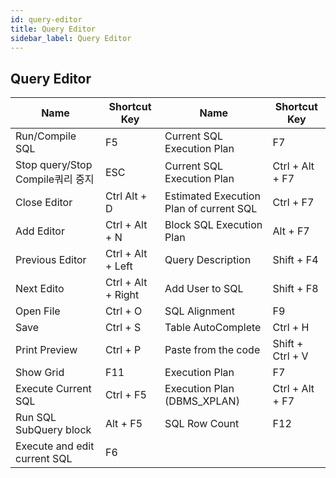```yaml
---
id: query-editor
title: Query Editor
sidebar_label: Query Editor
---
```


## Query Editor
|  Name  |  Shortcut Key  |  Name  |  Shortcut Key  |
|  ---  |  ---  |  ---  |  ---  |
| Run/Compile SQL | F5 | Current SQL Execution Plan | F7 |
| Stop query/Stop Compile쿼리 중지 | ESC | Current SQL Execution Plan | Ctrl + Alt + F7 |
| Close Editor | Ctrl Alt + D | Estimated Execution Plan of current SQL | Ctrl + F7 |
| Add Editor | Ctrl + Alt + N | Block SQL Execution Plan | Alt + F7 |
| Previous Editor | Ctrl + Alt + Left | Query Description | Shift + F4 |
| Next Edito | Ctrl + Alt + Right | Add User to SQL | Shift + F8 |
| Open File | Ctrl + O | SQL Alignment | F9 |
| Save | Ctrl + S | Table AutoComplete | Ctrl + H |
| Print Preview | Ctrl + P | Paste from the code | Shift + Ctrl + V |
| Show Grid | F11 | Execution Plan | F7 |
| Execute Current SQL | Ctrl + F5 | Execution Plan (DBMS_XPLAN) | Ctrl + Alt + F7 |
| Run SQL SubQuery block | Alt + F5 | SQL Row Count | F12 |
| Execute and edit current SQL | F6 |  |  |